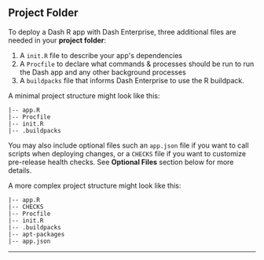 ## Project Folder

To deploy a Dash R app with Dash Enterprise, three additional files are needed in your **project folder**:

1. A `init.R` file to describe your app's dependencies
2. A `Procfile` to declare what commands & processes should be run to run the Dash 
    app and any other background processes 
3. A `buildpacks` file that informs Dash Enterprise to use the R buildpack.

A minimal project structure might look like this:

```
|-- app.R
|-- Procfile
|-- init.R
|-- .buildpacks
```

You may also include optional files such an `app.json` file if you want to call scripts when deploying changes, or a `CHECKS` file if you want to customize 
pre-release health checks. See **Optional Files** section
below for more details.

A more complex project structure might look like this:

```
|-- app.R
|-- CHECKS
|-- Procfile
|-- init.R
|-- .buildpacks
|-- apt-packages
|-- app.json
```

---
